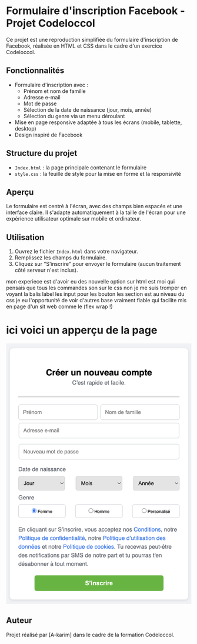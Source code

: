 # Formulaire d'inscription Facebook - Projet Codeloccol

Ce projet est une reproduction simplifiée du formulaire d'inscription de Facebook, réalisée en HTML et CSS dans le cadre d'un exercice Codeloccol.

## Fonctionnalités

- Formulaire d'inscription avec :
  - Prénom et nom de famille
  - Adresse e-mail
  - Mot de passe
  - Sélection de la date de naissance (jour, mois, année)
  - Sélection du genre via un menu déroulant
- Mise en page responsive adaptée à tous les écrans (mobile, tablette, desktop)
- Design inspiré de Facebook

## Structure du projet

- `Index.html` : la page principale contenant le formulaire
- `style.css` : la feuille de style pour la mise en forme et la responsivité

## Aperçu

Le formulaire est centré à l'écran, avec des champs bien espacés et une interface claire. Il s'adapte automatiquement à la taille de l'écran pour une expérience utilisateur optimale sur mobile et ordinateur.

## Utilisation

1. Ouvrez le fichier `Index.html` dans votre navigateur.
2. Remplissez les champs du formulaire.
3. Cliquez sur "S’inscrire" pour envoyer le formulaire (aucun traitement côté serveur n'est inclus).

mon experiece est d'avoir eu des nouvelle option sur html est moi qui pensais que tous les commandes son sur le css non je me suis tromper en voyant la balis label
les input pour les bouton les section est au niveau du css je eu l'opportunité de voir d'autres base vraiment fiable qui facilite mis en page d'un sit web  comme le (flex wrap !) 

# ici voici un apperçu de la page

![](./f.png)
## Auteur

Projet réalisé par [A-karim] dans le cadre de la formation Codeloccol.
